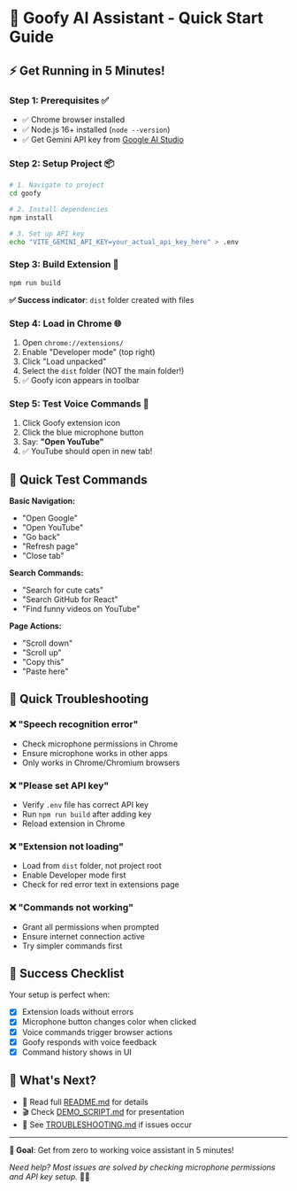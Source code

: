 # 🚀 Goofy AI Assistant - Quick Start Guide

## ⚡ Get Running in 5 Minutes!

### Step 1: Prerequisites ✅
- ✅ Chrome browser installed
- ✅ Node.js 16+ installed (`node --version`)
- ✅ Get Gemini API key from [Google AI Studio](https://makersuite.google.com/app/apikey)

### Step 2: Setup Project 📦
```bash
# 1. Navigate to project
cd goofy

# 2. Install dependencies
npm install

# 3. Set up API key
echo "VITE_GEMINI_API_KEY=your_actual_api_key_here" > .env
```

### Step 3: Build Extension 🔨
```bash
npm run build
```
**✅ Success indicator**: `dist` folder created with files

### Step 4: Load in Chrome 🌐
1. Open `chrome://extensions/`
2. Enable "Developer mode" (top right)
3. Click "Load unpacked"
4. Select the `dist` folder (NOT the main folder!)
5. ✅ Goofy icon appears in toolbar

### Step 5: Test Voice Commands 🎤
1. Click Goofy extension icon
2. Click the blue microphone button
3. Say: **"Open YouTube"**
4. ✅ YouTube should open in new tab!

## 🎯 Quick Test Commands

**Basic Navigation:**
- "Open Google"
- "Open YouTube" 
- "Go back"
- "Refresh page"
- "Close tab"

**Search Commands:**
- "Search for cute cats"
- "Search GitHub for React"
- "Find funny videos on YouTube"

**Page Actions:**
- "Scroll down"
- "Scroll up"
- "Copy this"
- "Paste here"

## 🚨 Quick Troubleshooting

### ❌ "Speech recognition error"
- Check microphone permissions in Chrome
- Ensure microphone works in other apps
- Only works in Chrome/Chromium browsers

### ❌ "Please set API key"
- Verify `.env` file has correct API key
- Run `npm run build` after adding key
- Reload extension in Chrome

### ❌ "Extension not loading" 
- Load from `dist` folder, not project root
- Enable Developer mode first
- Check for red error text in extensions page

### ❌ "Commands not working"
- Grant all permissions when prompted
- Ensure internet connection active
- Try simpler commands first

## 🎉 Success Checklist

Your setup is perfect when:
- [x] Extension loads without errors
- [x] Microphone button changes color when clicked
- [x] Voice commands trigger browser actions
- [x] Goofy responds with voice feedback
- [x] Command history shows in UI

## 🔗 What's Next?

- 📖 Read full [README.md](./README.md) for details
- 🎬 Check [DEMO_SCRIPT.md](./DEMO_SCRIPT.md) for presentation
- 🔧 See [TROUBLESHOOTING.md](./TROUBLESHOOTING.md) if issues occur

---

**🎯 Goal**: Get from zero to working voice assistant in 5 minutes!

*Need help? Most issues are solved by checking microphone permissions and API key setup.* 🎤✨